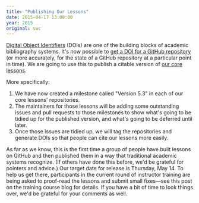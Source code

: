 ```yaml
---
title: "Publishing Our Lessons"
date: 2015-04-17 13:00:00
year: 2015
original: swc
---
```

<p>
  <a href="http://en.wikipedia.org/wiki/Digital_object_identifier">Digital Object Identifiers</a> (DOIs)
  are one of the building blocks of academic bibliography systems.
  It's now possible to
  <a href="https://guides.github.com/activities/citable-code/">get a DOI for a GitHub repository</a>
  (or more accurately,
  for the state of a GitHub repository at a particular point in time).
  We are going to use this to publish a citable version of <a href="{{site.baseurl}}/lessons/">our core lessons</a>.
</p>
<p>
  More specifically:
</p>
<ol>
  <li>
    We have now created a milestone called "Version 5.3" in each of our core lessons' repositories.
  </li>
  <li>
    The maintainers for those lessons will be adding some outstanding issues and pull requests to those milestones
    to show what's going to be tidied up for the published version,
    and what's going to be deferred until later.
  </li>
  <li>
    Once those issues are tidied up,
    we will tag the repositories and generate DOIs
    so that people can cite our lessons more easily.
  </li>
</ol>
<p>
  As far as we know,
  this is the first time a group of people have built lessons on GitHub
  and then published them in a way that traditional academic systems recognize.
  (If others have done this before,
  we'd be grateful for pointers and advice.)
  Our target date for release is Thursday, May 14.
  To help us get there,
  participants in the
  current round of instructor training
  are being asked to proof-read the lessons and submit small fixes&mdash;see
  this post on the training course blog
  for details.
  If you have a bit of time to look things over,
  we'd be grateful for your comments as well.
</p>
